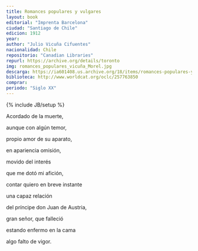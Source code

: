 ```yaml
---
title: Romances populares y vulgares
layout: book
editorial: "Imprenta Barcelona"
ciudad: "Santiago de Chile"
edicion: 1912
year:
author: "Julio Vicuña Cifuentes"
nacionalidad: Chile
repositorio: "Canadian Libraries"
repurl: https://archive.org/details/toronto
img: romances_populares_vicuña_Morel.jpg
descarga: https://ia601408.us.archive.org/18/items/romances-populares-y-vulgares-julio-vicuna-cifuentes/Romances%20Populares%20y%20Vulgares%20-%20Julio%20Vicu%C3%B1a%20Cifuentes.pdf
biblioteca: http://www.worldcat.org/oclc/257763850
comprar: 
periodo: "Siglo XX"
---
```

{% include JB/setup %}

Acordado de la muerte,
 
aunque con algún temor,
 
propio amor de su aparato,

en apariencia omisión,

movido del interés 

que me dotó mi afición,

contar quiero en breve instante 

una capaz relación 

del príncipe don Juan de Austria,

gran señor, que falleció

estando enfermo en la cama

algo falto de vigor.

